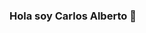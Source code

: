 ### Hola soy Carlos Alberto 👋

<!--
**carlosalberto05/carlosalberto05** is a ✨ _special_ ✨ repository because its `README.md` (this file) appears on your GitHub profile.
-->


